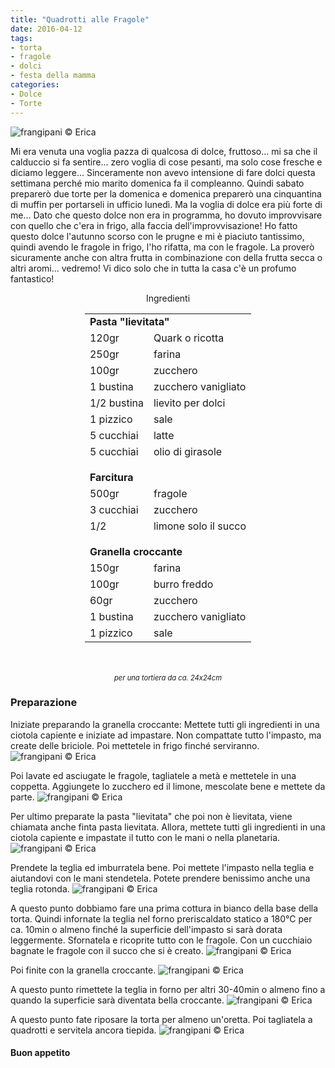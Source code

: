 ```yaml
---
title: "Quadrotti alle Fragole"
date: 2016-04-12
tags:
- torta
- fragole
- dolci
- festa della mamma
categories:
- Dolce
- Torte
---
```

![](header.jpg "frangipani © Erica")

Mi era venuta una voglia pazza di qualcosa di dolce, fruttoso... mi sa che il calduccio si fa sentire... zero voglia di cose pesanti, ma solo cose fresche e diciamo leggere... Sinceramente non avevo intensione di fare dolci questa settimana perché mio marito domenica fa il compleanno. Quindi sabato preparerò due torte per la domenica e domenica preparerò una cinquantina di muffin per portarseli in ufficio lunedì. Ma la voglia di dolce era più forte di me... Dato che questo dolce non era in programma, ho dovuto improvvisare con quello che c'era in frigo, alla faccia dell'improvvisazione! Ho fatto questo dolce l'autunno scorso con le prugne e mi è piaciuto tantissimo, quindi avendo le fragole in frigo, l'ho rifatta, ma con le fragole. La proverò sicuramente anche con altra frutta in combinazione con della frutta secca o altri aromi... vedremo! Vi dico solo che in tutta la casa c'è un profumo fantastico!


<div id="wrapper" style="text-align: center">
  <div id="yourdiv" style="display: inline-block;">
    <div class="ingredients">
      <div class="ingredients-title">Ingredienti</div>
      <table>
        <tbody>
          <tr>
            <td colspan="2"><b>Pasta "lievitata"</b></td>
          </tr>
          <tr>
            <td>120gr</td>
            <td>Quark o ricotta</td>
          </tr>
          <tr>
            <td>250gr</td>
            <td>farina</td>
          </tr>
          <tr>
            <td>100gr</td>
            <td>zucchero</td>
          </tr>
          <tr>
            <td>1 bustina</td>
            <td>zucchero vanigliato</td>
          </tr>
          <tr>
            <td>1/2 bustina</td>
            <td>lievito per dolci</td>
          </tr>
          <tr>
            <td>1 pizzico</td>
            <td>sale</td>
          </tr>
          <tr>
            <td>5 cucchiai</td>
            <td>latte</td>
          </tr>
          <tr>
            <td>5 cucchiai</td>
            <td>olio di girasole</td>
          </tr>
          <tr style="height: 15px;"></tr>
          <tr>          
            <td colspan="2"><b>Farcitura</b></td>
          </tr>
          <tr>
            <td>500gr</td>
            <td>fragole</td>
          </tr>
          <tr>
            <td>3 cucchiai</td>
            <td>zucchero</td>
          </tr>
          <tr>
            <td>1/2</td>
            <td>limone solo il succo</td>
          </tr>
          <tr style="height: 15px;"></tr>
          <tr>          
            <td colspan="2"><b>Granella croccante</b></td>
          </tr>
          <tr>
            <td>150gr</td>
            <td>farina</td>
          </tr>
          <tr>
            <td>100gr</td>
            <td>burro freddo</td>
          </tr>
          <tr>
            <td>60gr</td>
            <td>zucchero</td>
          </tr>
          <tr>
            <td>1 bustina</td>
            <td>zucchero vanigliato</td>
          </tr>
          <tr>
            <td>1 pizzico</td>
            <td>sale</td>
          </tr>
        </tbody>
      </table>
      <br></br>
      <i class="pull-right" style="font-size: 80%;">per una tortiera da ca. 24x24cm</i>
    </div>
  </div>
</div>


<h3>
  <font color="grey">
    <i class="fa fa-cogs"></i>
  </font> Preparazione
</h3>

Iniziate preparando la granella croccante: Mettete tutti gli ingredienti in una ciotola capiente e iniziate ad impastare. Non compattate tutto l'impasto, ma create delle briciole. Poi mettetele in frigo finché serviranno.
![](crumble.jpg "frangipani © Erica")

Poi lavate ed asciugate le fragole, tagliatele a metà e mettetele in una coppetta. Aggiungete lo zucchero ed il limone, mescolate bene e mettete da parte.
![](fragole.jpg "frangipani © Erica")

Per ultimo preparate la pasta "lievitata" che poi non è lievitata, viene chiamata anche finta pasta lievitata. Allora, mettete tutti gli ingredienti in una ciotola capiente e impastate il tutto con le mani o nella planetaria.
![](impasto.jpg "frangipani © Erica")

Prendete la teglia ed imburratela bene. Poi mettete l'impasto nella teglia e aiutandovi con le mani stendetela. Potete prendere benissimo anche una teglia rotonda.
![](teglia.jpg "frangipani © Erica")

A questo punto dobbiamo fare una prima cottura in bianco della base della torta. Quindi infornate la teglia nel forno preriscaldato statico a 180°C per ca. 10min o almeno finché la superficie dell'impasto si sarà dorata leggermente. Sfornatela e ricoprite tutto con le fragole. Con un cucchiaio bagnate le fragole con il succo che si è creato.
![](tegliafragole.jpg "frangipani © Erica")

Poi finite con la granella croccante.
![](tegliacrumble.jpg "frangipani © Erica")

A questo punto rimettete la teglia in forno per altri 30-40min o almeno fino a quando la superficie sarà diventata bella croccante.
![](sfornata.jpg "frangipani © Erica")

A questo punto fate riposare la torta per almeno un'oretta. Poi tagliatela a quadrotti e servitela ancora tiepida.
![](risultato.jpg "frangipani © Erica")


<h4>Buon appetito
  <font color="red">
    <i class="fa fa-smile-o"></i>
  </font>
</h4>